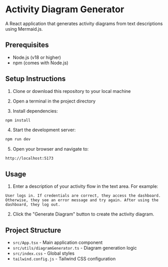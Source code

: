 # Activity Diagram Generator

A React application that generates activity diagrams from text descriptions using Mermaid.js.

## Prerequisites

- Node.js (v18 or higher)
- npm (comes with Node.js)

## Setup Instructions

1. Clone or download this repository to your local machine

2. Open a terminal in the project directory

3. Install dependencies:
```bash
npm install
```

4. Start the development server:
```bash
npm run dev
```

5. Open your browser and navigate to:
```
http://localhost:5173
```

## Usage

1. Enter a description of your activity flow in the text area. For example:
```
User logs in. If credentials are correct, they access the dashboard. Otherwise, they see an error message and try again. After using the dashboard, they log out.
```

2. Click the "Generate Diagram" button to create the activity diagram.

## Project Structure

- `src/App.tsx` - Main application component
- `src/utils/diagramGenerator.ts` - Diagram generation logic
- `src/index.css` - Global styles
- `tailwind.config.js` - Tailwind CSS configuration
